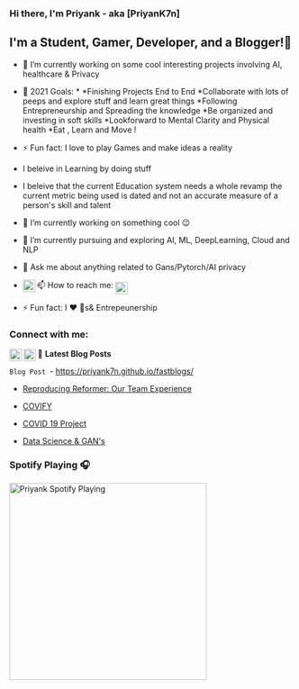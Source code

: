 ### Hi there, I'm Priyank  - aka [PriyanK7n]
## I'm a Student, Gamer, Developer, and a Blogger!👋

- 🔭 I’m currently working on some cool interesting projects involving AI, healthcare & Privacy  
- 🥅 2021 Goals: *
                 *Finishing Projects End to End
                 *Collaborate with lots of peeps and explore stuff and learn great things
                 *Following Entrepreneurship and Spreading the knowledge
                 *Be organized and investing in soft skills 
                 *Lookforward to  Mental Clarity and Physical health
                 *Eat , Learn and Move !

- ⚡ Fun fact: I love to play Games and make ideas a reality 
- I beleive in Learning by doing stuff
- I beleive that the current Education system needs a whole revamp the current metric being used is dated and not an accurate measure of a person's skill and talent
- 🔭 I’m currently working on something cool :wink:
- 🌱 I’m currently pursuing and exploring  AI, ML, DeepLearning, Cloud and NLP
- 💬 Ask me about anything related to Gans/Pytorch/AI privacy
- 📫 How to reach me: 
[<img align="middle" alt="PriyanK7n | Twitter" width="22px" src="https://cdn.jsdelivr.net/npm/simple-icons@v3/icons/twitter.svg" />][twitter]
[<img align="left" alt="PriyanK7n | LinkedIn" width="22px" src="https://cdn.jsdelivr.net/npm/simple-icons@v3/icons/linkedin.svg" />][linkedin]


- ⚡ Fun fact: I :heart: :dog:s& Entrepeunership
 
### Connect with me:             

[<img align="left" alt="PriyanK7n | Twitter" width="22px" src="https://cdn.jsdelivr.net/npm/simple-icons@v3/icons/twitter.svg" />][twitter]
[<img align="left" alt="PriyanK7n | LinkedIn" width="22px" src="https://cdn.jsdelivr.net/npm/simple-icons@v3/icons/linkedin.svg" />][linkedin]

[MyBlog]: https://priyank7n.github.io/fastblogs/
[twitter]: https://twitter.com/PriyanK_7n
[youtube]: https://www.youtube.com/channel/UCB57bZrN3qlNyqaA_g-ML6g 
[linkedin]:https://www.linkedin.com/in/priyank-n-707019195

📕 **Latest Blog Posts**

<!-- BLOG-POST-LIST:START -->
```Blog Post ```- https://priyank7n.github.io/fastblogs/

- [Reproducing Reformer: Our Team Experience](https://priyank7n.github.io/fastblogs/nlp/reformer/transformers/language-modelling/2021/02/11/reformer-reproducibility-challenge.html)		
 	
 - [COVIFY](https://priyank7n.github.io/fastblogs/jupyter/2021/01/20/GUI-Covify.html)	
 
 - [COVID 19 Project](https://priyank7n.github.io/fastblogs/2021/01/27/Covid_19_Project.html)	
 
 - [Data Science & GAN's](https://dev.to/gautamkrishnar/microsoft-student-partners--geek-is-the-new-rockstar)		
 <!-- BLOG-POST-LIST:END -->



### Spotify Playing 🎧

[<img src="https://now-playing-codestackr.vercel.app/api/spotify-playing" alt="Priyank Spotify Playing" width="350" />](https://open.spotify.com/user/swyqyimdc12jajde4vpwd2x1b)







